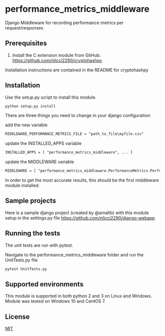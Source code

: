 # performance_metrics_middleware
Django Middleware for recording performance metrics per request/responses

## Prerequisites
1. Install the C extension module from GitHub:
https://github.com/nlicci2290/cryptohashpy

Installation instructions are contained in the README for cryptohashpy

## Installation
Use the setup.py script to install this module.

```bash
python setup.py install
```

There are three things you need to change in your django configuration:

add the new variable
```txt
MIDDLEWARE_PERFORMANCE_METRICS_FILE = "path_to_file\myfile.csv"
```
update the INSTALLED_APPS variable
```txt
INSTALLED_APPS = [ "performance_metrics_middleware", ... ]
```
update the MIDDLEWARE variable
```txt
MIDDLEWARE = [ "performance_metrics_middleware.PerformanceMetrics.PerformanceMetricsMiddleware", ... ]
```
In order to get the most accurate results, this should be the first middleware module installed.

## Sample projects
Here is a sample django project (created by @amaltb) with this module setup in the settings.py file
https://github.com/nlicci2290/django-webapp

## Running the tests
The unit tests are run with pytest.

Navigate to the performance_metrics_middleware folder and run the UnitTests.py file
```bash
pytest UnitTests.py
```

## Supported environments
This module is supported in both python 2 and 3 on Linux and Windows. 
Module was tested on Windows 10 and CentOS 7.

## License
[MIT](https://choosealicense.com/licenses/mit/)
